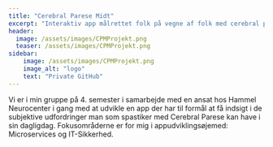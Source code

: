 ```yaml
---
title: "Cerebral Parese Midt"
excerpt: "Interaktiv app målrettet folk på vegne af folk med cerebral parese."
header:
  image: /assets/images/CPMProjekt.png
  teaser: /assets/images/CPMProjekt.png
sidebar:
    image: /assets/images/CPMProjekt.png
    image_alt: "logo"
    text: "Private GitHub"
---
```

Vi er i min gruppe på 4. semester i samarbejde med en ansat hos Hammel Neurocenter i gang med at udvikle en app der har til formål at få indsigt i de subjektive udfordringer man som spastiker med Cerebral Parese kan have i sin dagligdag. 
Fokusområderne er for mig i appudviklingsøjemed: Microservices og IT-Sikkerhed.
